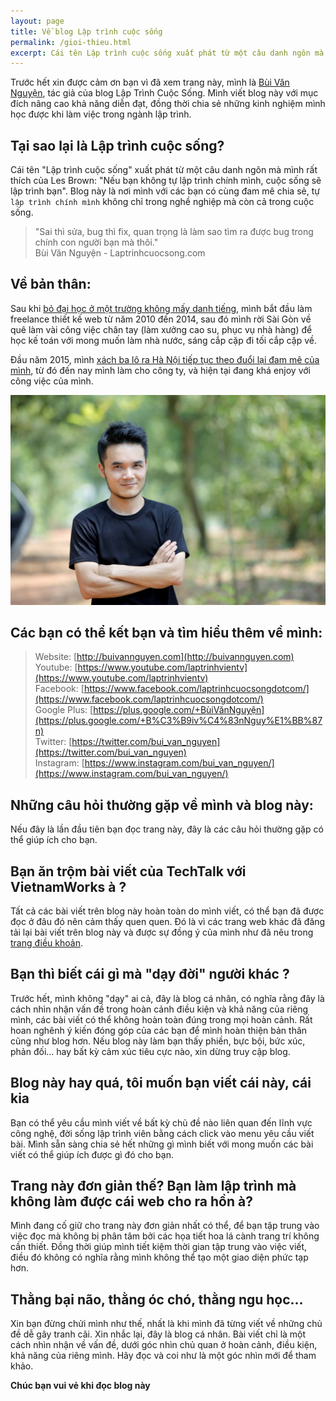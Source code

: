 ```yaml
---
layout: page
title: Về blog Lập trình cuộc sống
permalink: /gioi-thieu.html
excerpt: Cái tên Lập trình cuộc sống xuất phát từ một câu danh ngôn mà mình rất thích của Les Brown Nếu bạn không tự lập trình chính mình, cuộc sống sẽ lập trình bạn
---
```

Trước hết xin được cảm ơn bạn vì đã xem trang này, mình là [Bùi Văn Nguyện](https://plus.google.com/+B%C3%B9iv%C4%83nNguy%E1%BB%87n), tác giả của blog Lập Trình Cuộc Sống. Mình viết blog này với mục đích nâng cao khả năng diễn đạt, đồng thời chia sẻ những kinh nghiệm mình học được khi làm việc trong ngành lập trình.

## Tại sao lại là Lập trình cuộc sống?

Cái tên "Lập trình cuộc sống" xuất phát từ một câu danh ngôn mà mình rất thích của Les Brown: "Nếu bạn không tự lập trình chính mình, cuộc sống sẽ lập trình bạn". Blog này là nơi mình với các bạn có cùng đam mê chia sẻ, tự `lập trình chính mình` không chỉ trong nghề nghiệp mà còn cả trong cuộc sống.

> "Sai thì sửa, bug thì fix, quan trọng là làm sao tìm ra được bug trong chính con người bạn mà thôi."<br>
Bùi Văn Nguyện - Laptrinhcuocsong.com

## Về bản thân:

Sau khi [bỏ đại học ở một trường không mấy danh tiếng](http://laptrinhcuocsong.com/hoc-cntt-dinh-bo-hoc-hay-doc-cau-chuyen-cua-minh.html), mình bắt đầu làm freelance thiết kế web từ năm 2010 đến 2014, sau đó mình rời Sài Gòn về quê làm vài công việc chân tay (làm xưởng cao su, phục vụ nhà hàng) để học kế toán với mong muốn làm nhà nước, sáng cắp cặp đi tối cắp cặp về.

Đầu năm 2015, mình [xách ba lô ra Hà Nội tiếp tục theo đuổi lại đam mê của mình](http://www.ddth.com/showthread.php/1314521-X%C3%A1ch-ba-l%C3%B4-ra-HN-theo-%C4%91u%E1%BB%95i-ngh%E1%BB%81-l%E1%BA%ADp-tr%C3%ACnh-web), từ đó đến nay mình làm cho công ty, và hiện tại đang khá enjoy với công việc của mình.

![Bùi Văn Nguyện](images/bui-van-nguyen-img.jpg)

## Các bạn có thể kết bạn và tìm hiểu thêm về mình:

> Website: [http://buivannguyen.com](http://buivannguyen.com)<br>
Youtube: [https://www.youtube.com/laptrinhvientv](https://www.youtube.com/laptrinhvientv)<br>
Facebook: [https://www.facebook.com/laptrinhcuocsongdotcom/](https://www.facebook.com/laptrinhcuocsongdotcom/)<br>
Google Plus: [https://plus.google.com/+BùiVănNguyện](https://plus.google.com/+B%C3%B9iv%C4%83nNguy%E1%BB%87n)<br>
Twitter: [https://twitter.com/bui_van_nguyen](https://twitter.com/bui_van_nguyen)<br>
Instagram: [https://www.instagram.com/bui_van_nguyen/](https://www.instagram.com/bui_van_nguyen/)<br>

## Những câu hỏi thường gặp về mình và blog này:

Nếu đây là lần đầu tiên bạn đọc trang này, đây là các câu hỏi thường gặp có thể giúp ích cho bạn.

## Bạn ăn trộm bài viết của TechTalk với VietnamWorks à ?

Tất cả các bài viết trên blog này hoàn toàn do mình viết, có thể bạn đã được đọc ở đâu đó nên cảm thấy quen quen. Đó là vì các trang web khác đã đăng tải lại bài viết trên blog này và được sự đồng ý của mình như đã nêu trong [trang điều khoản](http://laptrinhcuocsong.com/policies.html).

## Bạn thì biết cái gì mà "dạy đời" người khác ?

Trước hết, mình không "dạy" ai cả, đây là blog cá nhân, có nghĩa rằng đây là cách nhìn nhận vấn đề trong hoàn cảnh điều kiện và khả năng của riêng mình, các bài viết có thể không hoàn toàn đúng trong mọi hoàn cảnh. Rất hoan nghênh ý kiến đóng góp của các bạn để mình hoàn thiện bản thân cũng như blog hơn. Nếu blog này làm bạn thấy phiền, bực bội, bức xúc, phản đối... hay bất kỳ cảm xúc tiêu cực nào, xin dừng truy cập blog.

## Blog này hay quá, tôi muốn bạn viết cái này, cái kia

Bạn có thể yêu cầu mình viết về bất kỳ chủ đề nào liên quan đến lĩnh vực công nghệ, đời sống lập trình viên bằng cách click vào menu yêu cầu viết bài. Mình sẵn sàng chia sẻ hết những gì mình biết với mong muốn các bài viết có thể giúp ích được gì đó cho bạn.

## Trang này đơn giản thế? Bạn làm lập trình mà không làm được cái web cho ra hồn à?

Mình đang cố giữ cho trang này đơn giản nhất có thể, để bạn tập trung vào việc đọc mà không bị phân tâm bởi các họa tiết hoa lá cành trang trí không cần thiết. Đồng thời giúp mình tiết kiệm thời gian tập trung vào việc viết, điều đó không có nghĩa rằng mình không thể tạo một giao diện phức tạp hơn.

## Thằng bại não, thằng óc chó, thằng ngu học...

Xin bạn đừng chửi mình như thế, nhất là khi mình đã từng viết về những chủ đề dễ gây tranh cãi. Xin nhắc lại, đây là blog cá nhân. Bài viết chỉ là một cách nhìn nhận về vấn đề, dưới góc nhìn chủ quan ở hoàn cảnh, điều kiện, khả năng của riêng mình. Hãy đọc và coi như là một góc nhìn mới để tham khảo.

**Chúc bạn vui vẻ khi đọc blog này**
